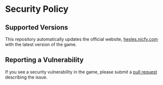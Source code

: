 # Security Policy

## Supported Versions

This repository automatically updates the official website, [hexles.nicfv.com](https://hexles.nicfv.com/) with the latest version of the game.

## Reporting a Vulnerability

If you see a security vulnerability in the game, please submit a [pull request](https://github.com/nicfv/Hexles/pulls) describing the issue.

